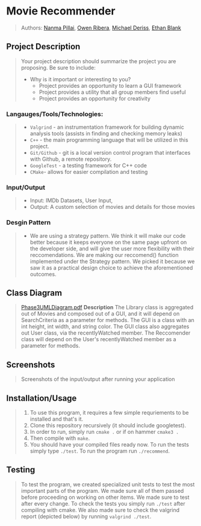 # Movie Recommender
> Authors: [Nanma Pillai](https://github.com/nanmasp), [Owen Ribera](https://github.com/TheLadd), [Michael Deriss](https://github.com/MichaelJDeriss), [Ethan Blank](https://github.com/Ethan-Blank) 

## Project Description
 > Your project description should summarize the project you are proposing. Be sure to include:
 > * Why is it important or interesting to you?
 >   * Project provides an opportunity to learn a GUI framework
 >   * Project provides a utility that all group members find useful 
 >   * Project provides an opportunity for creativity
 
 ### Langauges/Tools/Technologies:
> * `Valgrind` - an instrumentation framework for building dynamic analysis tools   (assists in finding and checking memory leaks)
> * `C++` - the main programming language that will be utilized in this project.
> * `Git/Github` - git is a local version control program that interfaces with Github, a remote repository.
> * `GoogleTest` - a testing framework for C++ code
> * `CMake`- allows for easier compilation and testing
 
 ### Input/Output 
 >   * Input: IMDb Datasets, User Input, 
 >   * Output: A custom selection of movies and details for those movies
  
 ### Desgin Pattern
 >  * We are using a strategy pattern. We think it will make our code better because it keeps everyone on the same page upfront on the developer side, and will give the user          more flexibility with their reccomendations. We are making our reccomend() function implemented under the Strategy pattern. We picked it because we saw it as a practical design choice to achieve the aforementioned outcomes.
 

## Class Diagram
 >  [Phase3UMLDiagram.pdf](https://github.com/cs100/final-project-npill005-eblan012-oribe001-mderi004/files/8129654/Phase3UMLDiagram.pdf)
   **Description**
   The Library class is aggregated out of Movies and composed out of a GUI, and it will depend on SearchCriteria as a parameter for methods. The GUI is a class with an int height, int width, and string color. The GUI class also aggregates out User class, via the recentlyWatched member. The Reccomender class will depend on the User's recentlyWatched member as a parameter for methods.    
 
 ## Screenshots
 > Screenshots of the input/output after running your application
 ## Installation/Usage
 > 1. To use this program, it requires a few simple requriements to be installed and that's it.
 > 2. Clone this repository recursively (it should include googletest).
 > 4. In order to run, simply run `cmake .` or if on hammer `cmake3 .`
 > 5. Then compile with `make`.
 > 6. You should have your compiled files ready now. To run the tests simply type `./test`. To run the program run `./recommend`.
 > 
 ## Testing
 > To test the program, we created specialized unit tests to test the most important parts of the program. We made sure all of them passed before proceeding on working on other items. We made sure to test after every change. To check the tests you simply run `./test` after compiling with cmake. We also made sure to check the valgrind report (depicted below) by running `valgrind ./test`. 
 
